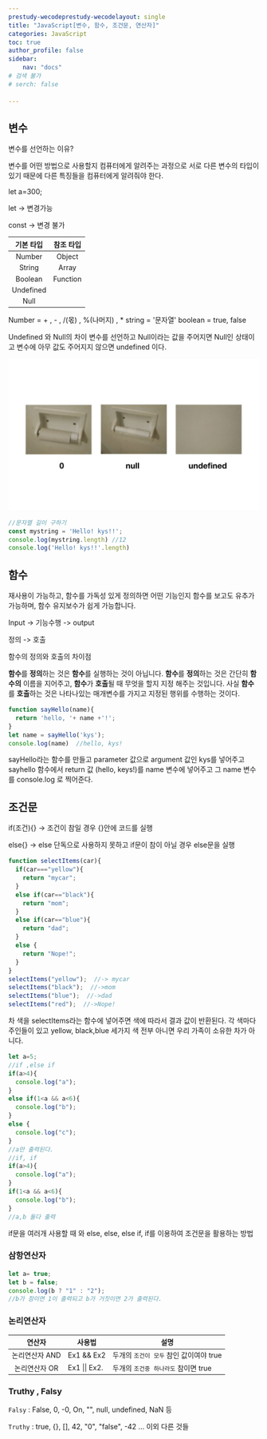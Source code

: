 ```yaml
---
prestudy-wecodeprestudy-wecodelayout: single
title: "JavaScript[변수, 함수, 조건문, 연산자]"
categories: JavaScript
toc: true
author_profile: false
sidebar:
    nav: "docs"
# 검색 불가
# serch: false 

---
```








## 변수



변수를 선언하는 이유? 

변수를 어떤 방법으로 사용할지 컴퓨터에게 알려주는 과정으로 
서로 다른 변수의 타입이 있기 때문에 다른 특징들을 컴퓨터에게 알려줘야 한다.

let a=300;

let -> 변경가능

const -> 변경 불가 

| 기본 타입 | 참조 타입 |
| :-------: | :-------: |
|  Number   |  Object   |
|  String   |   Array   |
|  Boolean  | Function  |
| Undefined |           |
|   Null    |           |

Number = + , - , /(몫) , %(나머지) , * 
string = '문자열'
boolean = true, false

Undefined 와 Null의 차이
변수를 선언하고 Null이라는 값을 주어지면 Null인 상태이고
변수에 아무 값도 주어지지 않으면 undefined 이다.

![image-20220122135037895](../images/image-20220122135037895.png)

```javascript
//문자열 길이 구하기
const mystring = 'Hello! kys!!';
console.log(mystring.length) //12
console.log('Hello! kys!!'.length)
```



## 함수

재사용이 가능하고, 함수를 가독성 있게 정의하면 어떤 기능인지 함수를 보고도 유추가 가능하며, 함수 유지보수가 쉽게 가능합니다.

Input -> 기능수행 -> output

정의 -> 호출

함수의 정의와 호출의 차이점

**함수**를 **정의**하는 것은 **함수**를 실행하는 것이 아닙니다. **함수**를 **정의**하는 것은 간단히 **함수의** 이름을 지어주고, **함수**가 **호출**될 때 무엇을 할지 지정 해주는 것입니다. 사실 **함수**를 **호출**하는 것은 나타나있는 매개변수를 가지고 지정된 행위를 수행하는 것이다.

```javascript
function sayHello(name){
  return 'hello, '+ name +'!';
}
let name = sayHello('kys');
console.log(name)  //hello, kys!
```

sayHello라는 함수를 만들고 parameter 값으로 argument 값인 kys를 넣어주고 sayhello 함수에서 return 값 (hello, keys!)를 name 변수에 넣어주고 그 name 변수를 console.log 로 찍어준다.



## 조건문

if(조건){} -> 조건이 참일 경우 {}안에 코드를 실행

else{} -> else 단독으로 사용하지 못하고 if문이 참이 아닐 경우 else문을 실행

```javascript
function selectItems(car){
  if(car==="yellow"){
    return "mycar";
  }
  else if(car=="black"){
    return "mom";
  }
  else if(car=="blue"){
    return "dad";
  }
  else {
    return "Nope!";
  }
}
selectItems("yellow");  //-> mycar
selectItems("black");  //->mom
selectItems("blue");  //->dad
selectItems("red");  //->Nope!
```

차 색을 selectItems라는 함수에 넣어주면 색에 따라서 결과 값이 반환된다.
각 색마다 주인들이 있고 yellow, black,blue 세가지 색 전부 아니면 우리 가족이 소유한 차가 아니다.

```javascript
let a=5;
//if ,else if 
if(a>4){
  console.log("a");
}
else if(1<a && a<6){
  console.log("b");
}
else {
  console.log("c");
}
//a만 출력된다.
//if, if 
if(a>4){
  console.log("a");
}
if(1<a && a<6){
  console.log("b");
}
//a,b 둘다 출력
```

if문을 여러개 사용할 때 와 else, else, else if, if를 이용하여 조건문을 활용하는 방법

### 삼항연산자

```javascript
let a= true;
let b = false;
console.log(b ? "1" : "2");
//b가 참이면 1이 출력되고 b가 거짓이면 2가 출력된다.
```



### 논리연산자

|     연산자     | 사용법            | 설명                                    |
| :------------: | ----------------- | --------------------------------------- |
| 논리연산자 AND | Ex1 && Ex2        | 두개의 `조건이 모두` 참인 값이여야 true |
| 논리연산자 OR  | Ex1  \|\|    Ex2. | 두개의 `조건중 하나라도` 참이면 true    |



### Truthy , Falsy

`Falsy` : False, 0, -0, On, "", null, undefined, NaN 등

`Truthy` : true, {}, [], 42, "0", "false", -42 ... 이외 다른 것들
